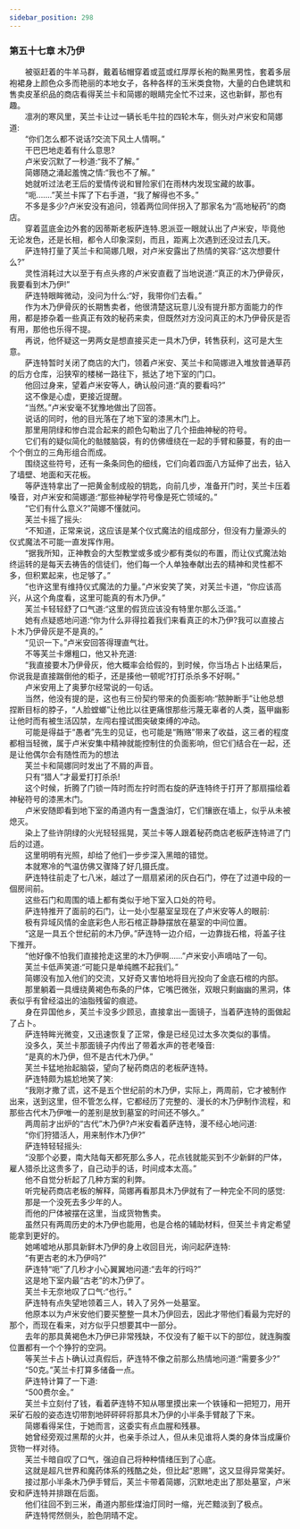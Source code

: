 ```yaml
---
sidebar_position: 298
---
```

### 第五十七章 木乃伊  


　　被驱赶着的牛羊马群，戴着毡帽穿着或蓝或红厚厚长袍的黝黑男性，套着多层袍裙身上颜色众多而艳丽的本地女子，各种各样的玉米类食物，大量的白色建筑和售卖皮革织品的商店看得芙兰卡和简娜的眼睛完全忙不过来，这也新鲜，那也有趣。  
　　凛冽的寒风里，芙兰卡让过一辆长毛牛拉的四轮木车，侧头对卢米安和简娜道:  
　　“你们怎么都不说话?交流下风土人情啊。”  
　　干巴巴地走着有什么意思?  
　　卢米安沉默了一秒道:“我不了解。”  
　　简娜随之涌起羞愧之情:“我也不了解。”  
　　她就听过法老王后的爱情传说和冒险家们在雨林内发现宝藏的故事。  
　　“呃…….”芙兰卡挥了下右手道，“我了解得也不多。”  
　　不多是多少?卢米安没有追问，领着两位同伴拐入了那家名为“高地秘药”的商店。  
　　穿着蓝底金边外套的因蒂斯老板萨连特.恩派亚一眼就认出了卢米安，毕竟他无论发色，还是长相，都令人印象深刻，而且，距离上次遇到还没过去几天。  
　　萨连特打量了芙兰卡和简娜几眼，对卢米安露出了热情的笑容:“这次想要什么?”  
　　灵性消耗过大以至于有点头疼的卢米安直截了当地说道:“真正的木乃伊骨灰，我要看到木乃伊!”  
　　萨连特眼眸微动，没问为什么:“好，我带你们去看。”  
　　作为木乃伊骨灰的长期售卖者，他很清楚这玩意儿没有提升那方面能力的作用，都是掺杂着一些真正有效的秘药来卖，但既然对方没问真正的木乃伊骨灰是否有用，那他也乐得不提。  
　　再说，他怀疑这一男两女是想直接买走一具木乃伊，转售获利，这可是大生意。  
　　萨连特暂时关闭了商店的大门，领着卢米安、芙兰卡和简娜进入堆放普通草药的后方仓库，沿狭窄的楼梯一路往下，抵达了地下室的门口。  
　　他回过身来，望着卢米安等人，确认般问道:“真的要看吗?”  
　　这不像是心虚，更接近提醒。  
　　“当然。”卢米安毫不犹豫地做出了回答。  
　　说话的同时，他的目光落在了地下室的漆黑木门上。  
　　那里用阴绿和惨白混合起来的颜色勾勒出了几个扭曲神秘的符号。  
　　它们有的疑似简化的骷髅脑袋，有的仿佛缠绕在一起的手臂和藤蔓，有的由一个个倒立的三角形组合而成。  
　　围绕这些符号，还有一条条同色的细线，它们向着四面八方延伸了出去，钻入了墙壁、地面和天花板。  
　　等萨连特拿出了一把黄金制成般的钥匙，向前几步，准备开门时，芙兰卡压着嗓音，对卢米安和简娜道:“那些神秘学符号像是死亡领域的。”  
　　“它们有什么意义?”简娜不懂就问。  
　　芙兰卡摇了摇头:  
　　“不知道，正常来说，这应该是某个仪式魔法的组成部分，但没有力量源头的仪式魔法不可能一直发挥作用。  
　　“据我所知，正神教会的大型教堂或多或少都有类似的布置，而让仪式魔法始终运转的是每天去祷告的信徒们，他们每一个人单独奉献出去的精神和灵性都不多，但积累起来，也足够了。”  
　　“也许这里有维持仪式魔法的力量。”卢米安笑了笑，对芙兰卡道，“你应该高兴，从这个角度看，这里可能真的有木乃伊。”  
　　芙兰卡轻轻舒了口气道:“这里的假货应该没有特里尔那么泛滥。”  
　　她有点疑惑地问道:“你为什么非得拉着我们来看真正的木乃伊?我可以直接占卜木乃伊骨灰是不是真的。”  
　　“见识一下。”卢米安回答得理直气壮。  
　　不等芙兰卡爆粗口，他又补充道:  
　　“我直接要木乃伊骨灰，他大概率会给假的，到时候，你当场占卜出结果后，你说我是直接踹倒他的柜子，还是揍他一顿呢?打打杀杀多不好啊。”  
　　卢米安用上了奥萝尔经常说的一句话。  
　　当然，他没有提的是，这也有三份契约带来的负面影响:“脓肿断手”让他总想捏断目标的脖子，“人脸螳螂”让他比以往更痛恨那些污蔑无辜者的人类，盔甲幽影让他时而有被生活囚禁，左闯右撞试图突破束缚的冲动。  
　　可能是得益于“愚者”先生的见证，也可能是“贿赂”带来了收益，这三者的程度都相当轻微，属于卢米安集中精神就能控制住的负面影响，但它们结合在一起，还是让他偶尔会有随性而为的想法  
　　芙兰卡和简娜同时发出了不屑的声音。  
　　只有“猎人”才最爱打打杀杀!  
　　这个时候，折腾了门锁一阵时而左拧时而右旋的萨连特终于打开了那扇描绘着神秘符号的漆黑木门。  
　　卢米安随即看到地下室的甬道内有一盏盏油灯，它们镶嵌在墙上，似乎从未被熄灭。  
　　染上了些许阴绿的火光轻轻摇晃，芙兰卡等人跟着秘药商店老板萨连特进了门后的过道。  
　　这里明明有光照，却给了他们一步步深入黑暗的错觉。  
　　本就寒冷的气温仿佛又骤降了好几摄氏度。  
　　萨连特往前走了七八米，越过了一扇扇紧闭的灰白石门，停在了过道中段的一個房间前。  
　　这些石门和周围的墙上都有类似于地下室入口处的符号。  
　　萨连特推开了面前的石门，让一处小型墓室呈现在了卢米安等人的眼前:  
　　极有异域风情的金底彩色人形石棺正静静摆放在墓室的中间位置。  
　　“这是一具五个世纪前的木乃伊。”萨连特一边介绍，一边靠拢石棺，将盖子往下推开。  
　　“他好像不怕我们直接抢走这里的木乃伊啊……”卢米安小声嘀咕了一句。  
　　芙兰卡低声笑道:“可能只是单纯瞧不起我们。”  
　　简娜没有加入他们的交流，又好奇又害怕地将目光投向了金底石棺的内部。  
　　那里躺着一具缠绕黄褐色布条的尸体，它嘴巴微张，双眼只剩幽幽的黑洞，体表似乎有曾经溢出的油脂残留的痕迹。  
　　身在异国他乡，芙兰卡没多少顾忌，直接拿出一面镜子，当着萨连特的面做起了占卜。  
　　萨连特眸光微变，又迅速恢复了正常，像是已经见过太多次类似的事情。  
　　没多久，芙兰卡那面镜子内传出了带着水声的苍老嗓音:  
　　“是真的木乃伊，但不是古代木乃伊。”  
　　芙兰卡猛地抬起脑袋，望向了秘药商店的老板萨连特。  
　　萨连特颇为尴尬地笑了笑:  
　　“我刚才撒了谎，这不是五个世纪前的木乃伊，实际上，两周前，它才被制作出来，送到这里，但不管怎么样，它都经历了完整的、漫长的木乃伊制作流程，和那些古代木乃伊唯一的差别是放到墓室的时间还不够久。”  
　　两周前才出炉的“古代”木乃伊?卢米安看着萨连特，漫不经心地问道:  
　　“你们狩猎活人，用来制作木乃伊?”  
　　萨连特轻轻摇头:  
　　“没那个必要，南大陆每天都死那么多人，花点钱就能买到不少新鲜的尸体，雇人猎杀比这贵多了，自己动手的话，时间成本太高。”  
　　他不自觉分析起了几种方案的利弊。  
　　听完秘药商店老板的解释，简娜再看那具木乃伊就有了一种完全不同的感觉:  
　　那是一个没死去多少年的人。  
　　而他的尸体被摆在这里，当成货物售卖。  
　　虽然只有两周历史的木乃伊也能用，也是合格的辅助材料，但芙兰卡肯定希望能拿到更好的。  
　　她唏嘘地从那具新鲜木乃伊的身上收回目光，询问起萨连特:  
　　“有更古老的木乃伊吗?”  
　　萨连特“呃”了几秒才小心翼翼地问道:“去年的行吗?”  
　　这是地下室内最“古老”的木乃伊了。  
　　芙兰卡无奈地叹了口气:“也行。”  
　　萨连特有点失望地领着三人，转入了另外一处墓室。  
　　他原本以为卢米安他们要买整整一具木乃伊回去，因此才带他们看最为完好的那个，而现在看来，对方似乎只想要其中一部分。  
　　去年的那具黄褐色木乃伊已非常残缺，不仅没有了躯干以下的部位，就连胸腹位置都有一个个狰狞的空洞。  
　　等芙兰卡占卜确认过真假后，萨连特不像之前那么热情地问道:“需要多少?”  
　　“50克。”芙兰卡打算多储备一点。  
　　萨连特计算了一下道:  
　　“500费尔金。”  
　　芙兰卡立刻付了钱，看着萨连特不知从哪里摸出来一个铁锤和一把短刀，用开采矿石般的姿态连切带割地砰砰砰将那具木乃伊的小半条手臂敲了下来。  
　　简娜看得呆住，于她而言，这委实有点血腥和残暴。  
　　她曾经旁观过黑帮的火并，也亲手杀过人，但从未见谁将人类的身体当成廉价货物一样对待。  
　　芙兰卡暗自叹了口气，强迫自己将种种情绪压到了心底。  
　　这就是超凡世界和魔药体系的残酷之处，但比起“恩赐”，这又显得异常美好。  
　　接过那小半条木乃伊手臂后，芙兰卡带着简娜，沉默地走出了那处墓室，卢米安和萨连特并排跟在后面。  
　　他们往回不到三米，甬道内那些煤油灯同时一缩，光芒黯淡到了极点。  
　　萨连特愕然侧头，脸色阴晴不定。  
